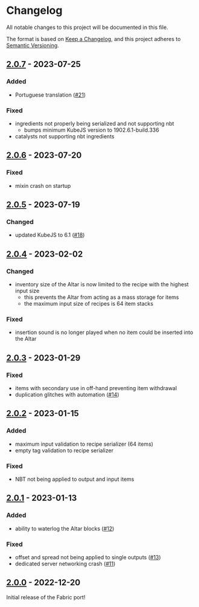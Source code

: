 # Changelog

All notable changes to this project will be documented in this file.

The format is based on [Keep a Changelog],
and this project adheres to [Semantic Versioning].

## [2.0.7] - 2023-07-25

### Added
- Portuguese translation ([#21])

### Fixed
- ingredients not properly being serialized and not supporting nbt
  - bumps minimum KubeJS version to 1902.6.1-build.336
- catalysts not supporting nbt ingredients

<!-- Links -->
[#21]: https://github.com/AlmostReliable/summoningrituals/pull/21

## [2.0.6] - 2023-07-20

### Fixed
- mixin crash on startup

## [2.0.5] - 2023-07-19

### Changed
- updated KubeJS to 6.1 ([#18])

<!-- Links -->
[#18]: https://github.com/AlmostReliable/summoningrituals/pull/18

## [2.0.4] - 2023-02-02

### Changed
- inventory size of the Altar is now limited to the recipe with the highest input size
  - this prevents the Altar from acting as a mass storage for items
  - the maximum input size of recipes is 64 item stacks

### Fixed
- insertion sound is no longer played when no item could be inserted into the Altar

## [2.0.3] - 2023-01-29

### Fixed
- items with secondary use in off-hand preventing item withdrawal
- duplication glitches with automation ([#14])

<!-- Links -->
[#14]: https://github.com/AlmostReliable/summoningrituals/issues/14

## [2.0.2] - 2023-01-15

### Added
- maximum input validation to recipe serializer (64 items)
- empty tag validation to recipe serializer

### Fixed
- NBT not being applied to output and input items

## [2.0.1] - 2023-01-13

### Added
- ability to waterlog the Altar blocks ([#12])

### Fixed
- offset and spread not being applied to single outputs ([#13])
- dedicated server networking crash ([#11])

<!-- Links -->
[#11]: https://github.com/AlmostReliable/summoningrituals/issues/11
[#12]: https://github.com/AlmostReliable/summoningrituals/issues/12
[#13]: https://github.com/AlmostReliable/summoningrituals/issues/13

## [2.0.0] - 2022-12-20

Initial release of the Fabric port!

<!-- Links -->
[keep a changelog]: https://keepachangelog.com/en/1.0.0/
[semantic versioning]: https://semver.org/spec/v2.0.0.html

<!-- Versions -->
[2.0.7]: https://github.com/AlmostReliable/summoningrituals/releases/tag/v1.19-fabric-2.0.7
[2.0.6]: https://github.com/AlmostReliable/summoningrituals/releases/tag/v1.19-fabric-2.0.6
[2.0.5]: https://github.com/AlmostReliable/summoningrituals/releases/tag/v1.19-fabric-2.0.5
[2.0.4]: https://github.com/AlmostReliable/summoningrituals/releases/tag/v1.19-fabric-2.0.4
[2.0.3]: https://github.com/AlmostReliable/summoningrituals/releases/tag/v1.19-fabric-2.0.3
[2.0.2]: https://github.com/AlmostReliable/summoningrituals/releases/tag/v1.19-fabric-2.0.2
[2.0.1]: https://github.com/AlmostReliable/summoningrituals/releases/tag/v1.19-fabric-2.0.1
[2.0.0]: https://github.com/AlmostReliable/summoningrituals/releases/tag/v1.19-fabric-2.0.0
